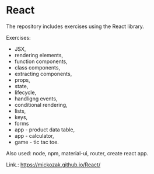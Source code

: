 # React

The repository includes exercises using the React library.

Exercises:

- JSX,
- rendering elements,
- function components,
- class components,
- extracting components,
- props,
- state,
- lifecycle,
- handligng events,
- conditional rendering,
- lists,
- keys,
- forms
- app - product data table,
- app - calculator,
- game - tic tac toe.

Also used: node, npm, material-ui, router, create react app.

Link.: https://mickozak.github.io/React/